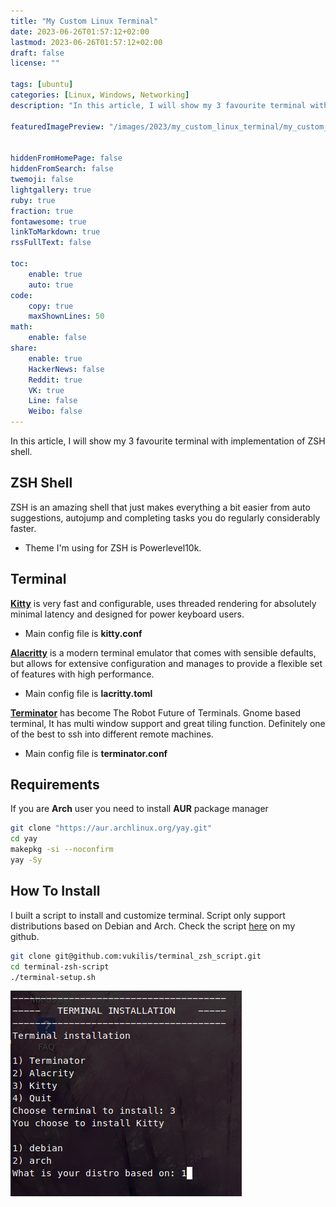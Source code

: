 ```yaml
---
title: "My Custom Linux Terminal"
date: 2023-06-26T01:57:12+02:00
lastmod: 2023-06-26T01:57:12+02:00
draft: false
license: ""

tags: [ubuntu]
categories: [Linux, Windows, Networking]
description: "In this article, I will show my 3 favourite terminal with implementation of ZSH shell..."

featuredImagePreview: "/images/2023/my_custom_linux_terminal/my_custom_linux_terminal.png"


hiddenFromHomePage: false
hiddenFromSearch: false
twemoji: false
lightgallery: true
ruby: true
fraction: true
fontawesome: true
linkToMarkdown: true
rssFullText: false

toc:
    enable: true
    auto: true
code:
    copy: true
    maxShownLines: 50
math:
    enable: false
share:
    enable: true
    HackerNews: false
    Reddit: true
    VK: true
    Line: false
    Weibo: false
---
```

<!--more-->

<!-- https://christitus.com/zsh/
https://christitus.com/custom-vim/ -->

In this article, I will show my 3 favourite terminal with implementation of ZSH shell.

## ZSH Shell

ZSH is an amazing shell that just makes everything a bit easier from auto suggestions, autojump and completing tasks you do regularly considerably faster.

- Theme I'm using for ZSH is Powerlevel10k.

## Terminal

[**Kitty**](https://sw.kovidgoyal.net/kitty/) is very fast and configurable, uses threaded rendering for absolutely minimal latency and designed for power keyboard users.

- Main config file is **kitty.conf**

[**Alacritty**](https://alacritty.org/) is a modern terminal emulator that comes with sensible defaults, but allows for extensive configuration and manages to provide a flexible set of features with high performance.

- Main config file is **lacritty.toml**

[**Terminator**](https://gnome-terminator.org/) has become The Robot Future of Terminals. Gnome based terminal, It has multi window support and great tiling function. Definitely one of the best to ssh into different remote machines.

- Main config file is **terminator.conf**

## Requirements

If you are **Arch** user you need to install **AUR** package manager

```bash
git clone "https://aur.archlinux.org/yay.git"
cd yay
makepkg -si --noconfirm
yay -Sy
```

## How To Install

I built a script to install and customize terminal. Script only support distributions based on Debian and Arch.
Check the script [here](https://github.com/vukilis/terminal_zsh_script) on my github.

```bash
git clone git@github.com:vukilis/terminal_zsh_script.git
cd terminal-zsh-script
./terminal-setup.sh
```

![Image of Yaktocat](https://raw.githubusercontent.com/vukilis/terminal_zsh_script/main/script.png)